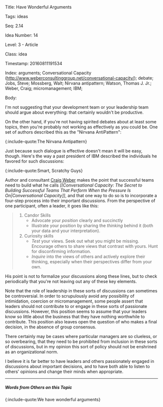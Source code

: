 Title:  Have Wonderful Arguments

Tags:   ideas

Seq:    2.14

Idea Number: 14

Level:  3 - Article

Class:  idea

Timestamp: 20160811191534

Index:  arguments; Conversational Capacity (http://www.weberconsultinggroup.net/conversational-capacity/); debate; Jobs, Steve; Mossberg, Walt; Nirvana antipattern; Watson, Thomas J. Jr.; Weber, Craig; micromanagement; IBM; 

Body:

I'm not suggesting that your development team or your leadership team should argue about everything: that certainly wouldn't be productive.

On the other hand, if you're not having spirited debates about at least some topics, then you're probably not working as effectively as you could be. One set of authors described this as the "Nirvana AntiPattern":

{:include-quote:The Nirvana Antipattern}

Just because such dialogue is effective doesn't mean it will be easy, though. Here's the way a past president of IBM described the individuals he favored for such discussions:

{:include-quote:Smart, Scratchy Guys}

Author and consultant [Craig Weber](https://www.weberconsultinggroup.net/craig-weber/) makes the point that successful teams need to build what he calls <cite>[[Conversational Capacity: The Secret to Building Successful Teams That Perform When the Pressure Is On|Conversational Capacity]]</cite>, and that one way to do so is to incorporate a four-step process into their important discussions. From the perspective of one participant, often a leader, it goes like this:

<blockquote>
<ol>
<li>Candor Skills
<ul>
<li>Advocate your <em>position</em> clearly and succinctly</li>
<li>Illustrate your position by sharing the <em>thinking</em> behind it (both your data and your interpretation).</li>
</ul>
</li>
<li>Curiosity skills
<ul>
<li><em>Test</em> your views. Seek out what you might be missing. Encourage others to share views that contrast with yours. Hunt for disconfirming information.</li>
<li><em>Inquire</em> into the views of others and actively explore their thinking, especially when their perspectives differ from your own.</li>
</ul>
</li>
</ol>
</blockquote>

His point is not to formalize your discussions along these lines, but to check periodically that you're not leaving out any of these key elements.

Note that the role of leadership in these sorts of discussions can sometimes be controversial. In order to scrupulously avoid any possibility of intimidation, coercion or micromanagement, some people assert that leaders should not contribute to or engage in these sorts of passionate discussions. However, this position seems to assume that your leaders know so little about the business that they have nothing worthwhile to contribute. This position also leaves open the question of who makes a final decision, in the absence of group consensus.

There certainly may be cases where particular managers are so clueless, or so overbearing, that they need to be prohibited from inclusion in these sorts of discussions, but in my opinion this sort of policy should not be enshrined as an organizational norm.

I believe it is far better to have leaders and others passionately engaged in discussions about important decisions, and to have both able to listen to others' opinions and change their minds when appropriate.

----

##### Words from Others on this Topic

{:include-quote:We have wonderful arguments}
